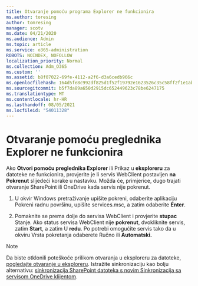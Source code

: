 ```yaml
---
title: Otvaranje pomoću programa Explorer ne funkcionira
ms.author: toresing
author: tomresing
manager: scotv
ms.date: 04/21/2020
ms.audience: Admin
ms.topic: article
ms.service: o365-administration
ROBOTS: NOINDEX, NOFOLLOW
localization_priority: Normal
ms.collection: Adm_O365
ms.custom: ''
ms.assetid: b8f07022-69fe-4112-a2f6-d3a6cedb966c
ms.openlocfilehash: 164d5fe8c992df825d1f52f19792e1623526c35c58ff2f1e1ab601fdcf5f0f53
ms.sourcegitcommit: b5f7da89a650d2915dc652449623c78be6247175
ms.translationtype: MT
ms.contentlocale: hr-HR
ms.lasthandoff: 08/05/2021
ms.locfileid: "54011328"
---
```

# <a name="open-with-explorer-isnt-working"></a>Otvaranje pomoću preglednika Explorer ne funkcionira

Ako **Otvori pomoću preglednika Explorer** ili Prikaz u **eksploreru** za datoteke ne funkcionira, provjerite je li servis WebClient postavljen **na Pokrenut** slijedeći korake u nastavku. Možda će, primjerice, dugo trajati otvaranje SharePoint ili OneDrive kada servis nije pokrenut. 
  
1. U okvir Windows pretraživanje upišite pokreni, odaberite aplikaciju Pokreni radnu površinu, upišite services.msc, a zatim odaberite **Enter**.
    
2. Pomaknite se prema dolje do servisa WebClient i provjerite **stupac** Stanje. Ako status servisa WebClient nije **pokrenut**, dvokliknite servis, zatim **Start**, a zatim U **redu**. Po potrebi omogućite servis tako  da  u okviru Vrsta pokretanja odaberete Ručno ili **Automatski.** 
    
> [!NOTE]
> Da biste otklonili poteškoće prilikom otvaranja u eksploreru za datoteke, [pogledajte otvaranje u eksploreru](https://go.microsoft.com/fwlink/?linkid=871665). Istražite sinkronizaciju kao bolju alternativu: [sinkronizacija SharePoint datoteka s novim Sinkronizacija sa servisom OneDrive klijentom](https://go.microsoft.com/fwlink/?linkid=871666). 
  

